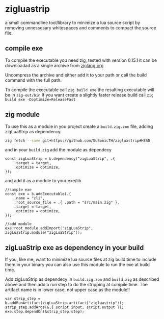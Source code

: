 # zigluastrip
a small commandline tool/library to minimize a lua source script by removing unnessesary whitespaces and comments to compact the source file.

## compile exe
To compile the executable you need zig, tested with version 0.15.1 it can be downloadad as a single archive from [ziglang.org](https://ziglang.org/download/)

Uncompress the archive and either add it to your path or call the build command with the full path.

To compile the executable call `zig build exe` the resulting executable will be in `zig-out/bin` If you want create a slightly faster release build call `zig build exe -Doptimize=ReleaseFast`

## zig module
To use this as a module in you project create a `build.zig.zon` file, adding zigLuaStrip as dependency.

```bash
zig fetch --save git+https://github.com/SuSonicTH/zigluastrip#HEAD
```

and in your `build.zig` add the module as dependecy
```zig
const zigLuaStrip = b.dependency("zigLuaStrip", .{
    .target = target,
    .optimize = optimize,
});
```

and add it as a module to your exe/lib
```zig
//sample exe
const exe = b.addExecutable(.{
    .name = "zli",
    .root_source_file = .{ .path = "src/main.zig" },
    .target = target,
    .optimize = optimize,
});

//add module
exe.root_module.addImport("zigLuaStrip", zigLuaStrip.module("zigLuaStrip"));
```

## zigLuaStrip exe as dependency in your build
If you, like me, want to minimize lua source files at zig build time to include them in your binary you can also use this module to run the exe at build time.

Add zigLuaStrip as dependecy in `build.zig.zon` and `build.zig` as described above and then add a run step to do the stripping at compile time.
The artifact name is in lower case, not upper case as the module!!

```zig
var strip_step = b.addRunArtifact(zigLuaStrip.artifact("zigluastrip"));
strip_step.addArgs(&.{ script.input, script.output });
exe.step.dependOn(&strip_step.step);
```
